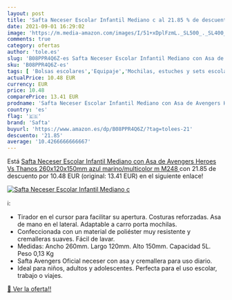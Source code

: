 ```yaml
---
layout: post
title: 'Safta Neceser Escolar Infantil Mediano c al 21.85 % de descuento'
date: 2021-09-01 16:29:02
image: 'https://m.media-amazon.com/images/I/51+xDplFzmL._SL500_._SL400_.jpg'
comments: true
category: ofertas
author: 'tole.es'
slug: 'B08PPR4Q6Z-es Safta Neceser Escolar Infantil Mediano con Asa de Avengers...'
sku: 'B08PPR4Q6Z-es'
tags: [ 'Bolsas escolares','Equipaje','Mochilas, estuches y sets escolares','escolar','safta', ]
actualPrice: 10.48 EUR
currency: EUR
price: 10.48
comparePrice: 13.41 EUR
prodname: 'Safta Neceser Escolar Infantil Mediano con Asa de Avengers Heroes Vs Thanos  260x120x150mm  azul marino/multicolor  m  M248 '
country: 'es'
flag: '🇪🇸'
brand: 'Safta'
buyurl: 'https://www.amazon.es/dp/B08PPR4Q6Z/?tag=tolees-21'
descuento: '21.85'
average: '10.4266666666667'
---
```


Está [Safta Neceser Escolar Infantil Mediano con Asa de Avengers Heroes Vs Thanos  260x120x150mm  azul marino/multicolor  m  M248 ](https://www.amazon.es/dp/B08PPR4Q6Z/?tag=tolees-21) con 21.85 de descuento por 10.48 EUR (original: 13.41 EUR) en el siguiente enlace!

[![Safta Neceser Escolar Infantil Mediano c](https://m.media-amazon.com/images/I/51+xDplFzmL._SL500_._SL400_.jpg)](https://www.amazon.es/dp/B08PPR4Q6Z/?tag=tolees-21)

ℹ️:

- Tirador en el cursor para facilitar su apertura. Costuras reforzadas. Asa de mano en el lateral. Adaptable a carro porta mochilas.
- Confeccionada con un material de poliéster muy resistente y cremalleras suaves. Fácil de lavar.
- Medidas: Ancho 260mm. Largo 120mm. Alto 150mm. Capacidad 5L. Peso 0,13 Kg
- Safta Avengers Oficial neceser con asa y cremallera para uso diario.
- Ideal para niños, adultos y adolescentes. Perfecta para el uso escolar, trabajo o viajes.

[🛒 Ver la oferta!!](https://www.amazon.es/dp/B08PPR4Q6Z/?tag=tolees-21)
